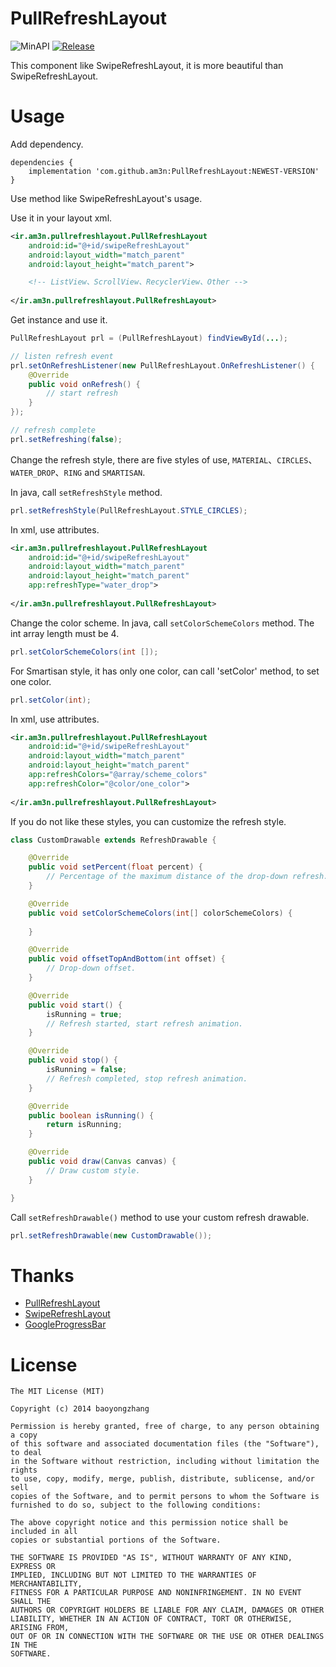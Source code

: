 PullRefreshLayout
=========================
![MinAPI](https://img.shields.io/badge/API-15%2B-blue)
[![Release](https://jitpack.io/v/am3n/PullRefreshLayout.svg)](https://jitpack.io/#am3n/PullRefreshLayout)

This component like SwipeRefreshLayout, it is more beautiful than SwipeRefreshLayout.


# Usage

Add dependency.

```
dependencies {
    implementation 'com.github.am3n:PullRefreshLayout:NEWEST-VERSION'
}
```

Use method like SwipeRefreshLayout's usage.  

Use it in your layout xml.

```xml 
<ir.am3n.pullrefreshlayout.PullRefreshLayout
    android:id="@+id/swipeRefreshLayout"
    android:layout_width="match_parent"
    android:layout_height="match_parent">

	<!-- ListView、ScrollView、RecyclerView、Other -->
	
</ir.am3n.pullrefreshlayout.PullRefreshLayout>

```

Get instance and use it.

```java
PullRefreshLayout prl = (PullRefreshLayout) findViewById(...);

// listen refresh event
prl.setOnRefreshListener(new PullRefreshLayout.OnRefreshListener() {
    @Override
    public void onRefresh() {
        // start refresh
    }
});

// refresh complete 
prl.setRefreshing(false);

```

Change the refresh style, there are five styles of use, `MATERIAL`、`CIRCLES`、 `WATER_DROP`、`RING` and `SMARTISAN`.  

In java, call `setRefreshStyle` method.

```java
prl.setRefreshStyle(PullRefreshLayout.STYLE_CIRCLES);

```

In xml, use attributes.

```xml
<ir.am3n.pullrefreshlayout.PullRefreshLayout
    android:id="@+id/swipeRefreshLayout"
    android:layout_width="match_parent"
    android:layout_height="match_parent"
    app:refreshType="water_drop">
	
</ir.am3n.pullrefreshlayout.PullRefreshLayout>

```
 
Change the color scheme.
In java, call `setColorSchemeColors` method. The int array length must be 4.

```java
prl.setColorSchemeColors(int []);

```

For Smartisan style, it has only one color, can call 'setColor' method, to set one color.

```java
prl.setColor(int);
```

In xml, use attributes.

```xml
<ir.am3n.pullrefreshlayout.PullRefreshLayout
    android:id="@+id/swipeRefreshLayout"
    android:layout_width="match_parent"
    android:layout_height="match_parent"
    app:refreshColors="@array/scheme_colors"
    app:refreshColor="@color/one_color">
	
</ir.am3n.pullrefreshlayout.PullRefreshLayout>

```

If you do not like these styles, you can customize the refresh style.

```java
class CustomDrawable extends RefreshDrawable {

    @Override
    public void setPercent(float percent) {
        // Percentage of the maximum distance of the drop-down refresh.
    }

    @Override
    public void setColorSchemeColors(int[] colorSchemeColors) {
        
    }

    @Override
    public void offsetTopAndBottom(int offset) {
        // Drop-down offset.
    }

    @Override
    public void start() {
        isRunning = true;
        // Refresh started, start refresh animation.
    }

    @Override
    public void stop() {
        isRunning = false;
        // Refresh completed, stop refresh animation.
    }

    @Override
    public boolean isRunning() {
        return isRunning;
    }

    @Override
    public void draw(Canvas canvas) {
        // Draw custom style.
    }

}

```

Call `setRefreshDrawable()` method to use your custom refresh drawable.

```java
prl.setRefreshDrawable(new CustomDrawable());
```

# Thanks

* [PullRefreshLayout](https://github.com/baoyongzhang/android-PullRefreshLayout)
* [SwipeRefreshLayout](https://developer.android.com/reference/android/support/v4/widget/SwipeRefreshLayout.html)
* [GoogleProgressBar](https://github.com/jpardogo/GoogleProgressBar) 

License
=======

    The MIT License (MIT)

	Copyright (c) 2014 baoyongzhang

	Permission is hereby granted, free of charge, to any person obtaining a copy
	of this software and associated documentation files (the "Software"), to deal
	in the Software without restriction, including without limitation the rights
	to use, copy, modify, merge, publish, distribute, sublicense, and/or sell
	copies of the Software, and to permit persons to whom the Software is
	furnished to do so, subject to the following conditions:

	The above copyright notice and this permission notice shall be included in all
	copies or substantial portions of the Software.

	THE SOFTWARE IS PROVIDED "AS IS", WITHOUT WARRANTY OF ANY KIND, EXPRESS OR
	IMPLIED, INCLUDING BUT NOT LIMITED TO THE WARRANTIES OF MERCHANTABILITY,
	FITNESS FOR A PARTICULAR PURPOSE AND NONINFRINGEMENT. IN NO EVENT SHALL THE
	AUTHORS OR COPYRIGHT HOLDERS BE LIABLE FOR ANY CLAIM, DAMAGES OR OTHER
	LIABILITY, WHETHER IN AN ACTION OF CONTRACT, TORT OR OTHERWISE, ARISING FROM,
	OUT OF OR IN CONNECTION WITH THE SOFTWARE OR THE USE OR OTHER DEALINGS IN THE
	SOFTWARE.



